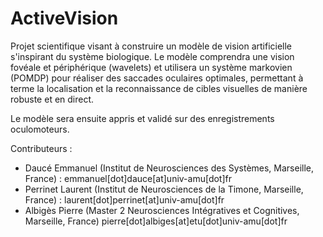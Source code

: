 # ActiveVision

Projet scientifique visant à construire un modèle de vision artificielle s'inspirant du système biologique.
Le modèle comprendra une vision fovéale et périphérique (wavelets) et utilisera un système markovien (POMDP) pour réaliser des saccades oculaires optimales, permettant à terme la localisation et la reconnaissance de cibles visuelles de manière robuste et en direct.

Le modèle sera ensuite appris et validé sur des enregistrements oculomoteurs.

Contributeurs : 
- Daucé Emmanuel (Institut de Neurosciences des Systèmes, Marseille, France) : emmanuel[dot]dauce[at]univ-amu[dot]fr
- Perrinet Laurent (Institut de Neurosciences de la Timone, Marseille, France) : laurent[dot]perrinet[at]univ-amu[dot]fr
- Albigès Pierre (Master 2 Neurosciences Intégratives et Cognitives, Marseille, France) pierre[dot]albiges[at]etu[dot]univ-amu[dot]fr
